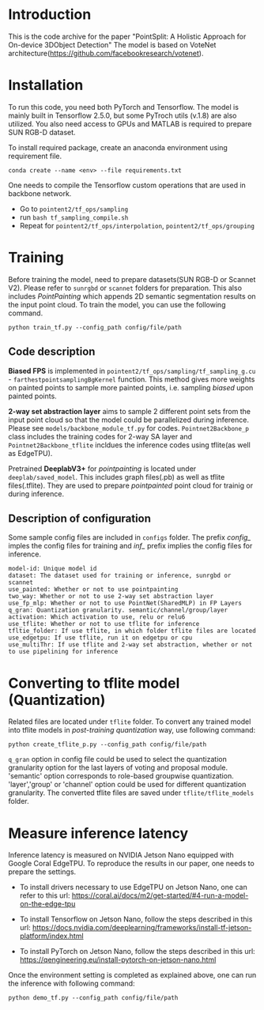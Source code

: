 # Introduction
This is the code archive for the paper "PointSplit: A Holistic Approach for On-device 3DObject Detection"
The model is based on VoteNet architecture(https://github.com/facebookresearch/votenet).

# Installation
To run this code, you need both PyTorch and Tensorflow. The model is mainly built in Tensorflow 2.5.0, but some PyTroch utils (v.1.8) are also utilized. You also need access to GPUs and MATLAB is required to prepare SUN RGB-D dataset.

To install required package, create an anaconda environment using requirement file.
```
conda create --name <env> --file requirements.txt
```

One needs to compile the Tensorflow custom operations that are used in backbone network. 
- Go to `pointent2/tf_ops/sampling`
- run `bash tf_sampling_compile.sh`
- Repeat for `pointent2/tf_ops/interpolation`, `pointent2/tf_ops/grouping`

# Training
Before training the model, need to prepare datasets(SUN RGB-D or Scannet V2). Please refer to `sunrgbd` or `scannet` folders for preparation. This also includes *PointPainting* which appends 2D semantic segmentation results on the input point cloud. 
To train the model, you can use the following command.
```
python train_tf.py --config_path config/file/path
```

## Code description
**Biased FPS** is implemented in `pointent2/tf_ops/sampling/tf_sampling_g.cu` - `farthestpointsamplingBgKernel` function. This method gives more weights on painted points to sample more painted points, i.e. sampling *biased* upon painted points.

**2-way set abstraction layer** aims to sample 2 different point sets from the input point cloud so that the model could be parallelized during inference. Please see `models/backbone_module_tf.py` for codes. `Pointnet2Backbone_p` class includes the training codes for 2-way SA layer and `Pointnet2Backbone_tflite` incldues the inference codes using tflite(as well as EdgeTPU).

Pretrained **DeeplabV3+** for *pointpainting* is located under `deeplab/saved_model`. This includes graph files(.pb) as well as tflite files(.tflite). They are used to prepare *pointpainted* point cloud for trainig or during inference.

## Description of configuration
Some sample config files are included in `configs` folder. The prefix *config_* imples the config files for training and *inf_* prefix implies the config files for inference.
```
model-id: Unique model id
dataset: The dataset used for training or inference, sunrgbd or scannet
use_painted: Whether or not to use pointpainting
two_way: Whether or not to use 2-way set abstraction layer
use_fp_mlp: Whether or not to use PointNet(SharedMLP) in FP Layers
q_gran: Quantization granularity. semantic/channel/group/layer
activation: Which activation to use, relu or relu6
use_tflite: Whether or not to use tflite for inference
tfltie_folder: If use tflite, in which folder tflite files are located
use_edgetpu: If use tflite, run it on edgetpu or cpu
use_multiThr: If use tflite and 2-way set abstraction, whether or not to use pipelining for inference
```

# Converting to tflite model (Quantization)
Related files are located under `tflite` folder. To convert any trained model into tflite models in *post-training quantization* way, use following command:
```
python create_tflite_p.py --config_path config/file/path
```

`q_gran` option in config file could be used to select the quantization granularity option for the last layers of voting and proposal module. 'semantic' option corresponds to role-based groupwise quantization. 'layer','group' or 'channel' option could be used for different quantization granularity. The converted tflite files are saved under `tflite/tflite_models` folder.

# Measure inference latency
Inference latency is measured on NVIDIA Jetson Nano equipped with Google Coral EdgeTPU. To reproduce the results in our paper, one needs to prepare the settings. 
- To install drivers necessary to use EdgeTPU on Jetson Nano, one can refer to this url: https://coral.ai/docs/m2/get-started/#4-run-a-model-on-the-edge-tpu 

- To install Tensorflow on Jetson Nano, follow the steps described in this url: https://docs.nvidia.com/deeplearning/frameworks/install-tf-jetson-platform/index.html

- To install PyTorch on Jetson Nano, follow the steps described in this url: https://qengineering.eu/install-pytorch-on-jetson-nano.html

Once the environment setting is completed as explained above, one can run the inference with following command:
```
python demo_tf.py --config_path config/file/path
```
